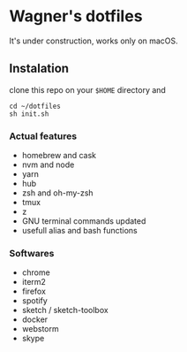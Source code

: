 # Wagner's dotfiles

It's under construction, works only on macOS.

## Instalation
clone this repo on your `$HOME` directory and
```
cd ~/dotfiles
sh init.sh
```

### Actual features

- homebrew and cask
- nvm and node
- yarn
- hub
- zsh and oh-my-zsh
- tmux
- z
- GNU terminal commands updated
- usefull alias and bash functions

### Softwares

- chrome
- iterm2
- firefox
- spotify
- sketch / sketch-toolbox
- docker
- webstorm
- skype

